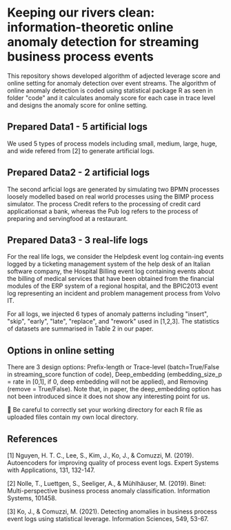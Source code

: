 # Keeping our rivers clean: information-theoretic online anomaly detection for streaming business process events
This repository shows developed algorithm of adjected leverage score and online setting for anomaly detection over event streams.
The algorithm of online anomaly detection is coded using statistical package R as seen in folder "code" and it calculates anomaly score for each case in trace level and designs the anomaly score for online setting. 

## Prepared Data1 - 5 artificial logs
We used 5 types of process models including small, medium, large, huge, and wide refered from [2] to generate artificial logs. 

## Prepared Data2 - 2 artificial logs
The second arficial logs are generated by simulating two BPMN processes loosely modelled based on real world processes using the BIMP process simulator. The process Credit refers to the processing of credit card applicationsat a bank, whereas the Pub log refers to the process of preparing and servingfood at a restaurant. 

## Prepared Data3 - 3 real-life logs
For the real life logs, we consider the Helpdesk event log contain-ing events logged by a ticketing management system of the help desk of an Italian software company,  the Hospital Billing event log containing events about the billing of medical services that have been obtained from the financial modules of the ERP system of a regional hospital, and the BPIC2013 event log representing an incident and problem management process from Volvo IT.

For all logs, we injected 6 types of anomaly patterns including "insert", "skip", "early", "late", "replace", and "rework" used in [1,2,3]. The statistics of datasets are summarised in Table 2 in our paper.

## Options in online setting
There are 3 design options: Prefix-length or Trace-level (batch=True/False in streaming_score function of code), Deep_embedding (embedding_size_p = rate in [0,1], if 0, deep embedding will not be applied), and Removing (remove = True/False). Note that, in paper, the deep_embedding option has not been introduced since it does not show any interesting point for us. 


&#x1F53A; Be careful to correctly set your working directory for each R file as uploaded files contain my own local directory.

## References
[1] Nguyen, H. T. C., Lee, S., Kim, J., Ko, J., & Comuzzi, M. (2019). Autoencoders for improving quality of process event logs. Expert Systems with Applications, 131, 132-147.

[2] Nolle, T., Luettgen, S., Seeliger, A., & Mühlhäuser, M. (2019). Binet: Multi-perspective business process anomaly classification. Information Systems, 101458.

[3] Ko, J., & Comuzzi, M. (2021). Detecting anomalies in business process event logs using statistical leverage. Information Sciences, 549, 53-67.
